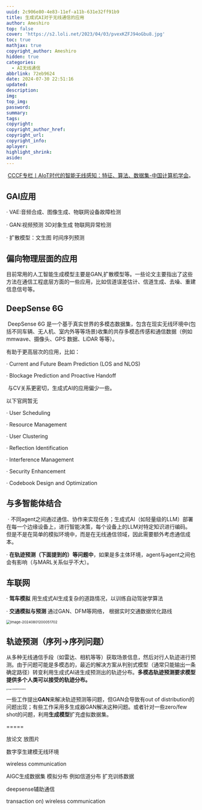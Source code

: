```yaml
---
uuid: 2c906e80-4e83-11ef-a11b-631e32ff91b9
title: 生成式AI对于无线通信的应用
author: Ameshiro
top: false
cover: 'https://s2.loli.net/2023/04/03/pvexKZFJ94oGbu8.jpg'
toc: true
mathjax: true
copyright_author: Ameshiro
hidden: true
categories:
  - AI无线通信
abbrlink: 72eb9624
date: 2024-07-30 22:51:16
updated:
description:
img:
top_img:
password:
summary:
tags:
copyright:
copyright_author_href:
copyright_url:
copyright_info:
aplayer:
highlight_shrink:
aside:
---
```


​		[CCCF专栏丨AIoT时代的智能无线感知：特征、算法、数据集-中国计算机学会](https://www.ccf.org.cn/Focus/2020-03-12/696634.shtml)。

## GAI应用

· VAE:音频合成、图像生成、物联网设备故障检测

· GAN:视频预测 3D对象生成 物联网异常检测

· 扩散模型：文生图 时间序列预测 

## 偏向物理层面的应用

​		目前常用的人工智能生成模型主要是GAN,扩散模型等。一些论文主要指出了这些方法在通信工程底层方面的一些应用，比如信道误差估计、信道生成、去噪、重建信息信号等。

## DeepSense 6G

​	DeepSense 6G 是一个基于真实世界的多模态数据集，包含在现实无线环境中(包括不同车辆、无人机、室内外等等场景)收集的共存多模态传感和通信数据（例如mmwave、摄像头、GPS 数据、LiDAR 等等）。

有助于更高层次的应用，比如：

· Current and Future Beam Prediction (LOS and NLOS)

· Blockage Prediction and Proactive Handoff

​	与CV关系更密切，生成式AI的应用偏少一些。

以下官网暂无

· User Scheduling

· Resource Management

· User Clustering

· Reflection Identification

· Interference Management

· Security Enhancement

· Codebook Design and Optimization

## 与多智能体结合

​	· 不同agent之间通过通信、协作来实现任务；生成式AI（如轻量级的LLM）部署在每一个边缘设备上，进行智能决策，每个设备上的LLM对特定知识进行编码。但是不是在简单的模拟环境中，而是在无线通信领域，因此需要额外考虑通信成本。

· **在轨迹预测（下面提到的）等问题中**，如果是多主体环境，agent与agent之间也会有影响（与MARL关系似乎不大）。

## 车联网

· **驾车模拟** 用生成式AI生成复杂的道路情况，以训练自动驾驶学算法

· **交通模拟与预测** 通过GAN、DFM等网络， 根据实时交通数据优化路线

<img src="C:\Users\yubai\AppData\Roaming\Typora\typora-user-images\image-20240801200051702.png" alt="image-20240801200051702" style="zoom: 67%;" />

## 轨迹预测（序列->序列问题）

​	从多种无线通信手段（如雷达、相机等等）获取场景信息，然后对行人轨迹进行预测。由于问题可能是多模态的，最近的解决方案从判别式模型（通常只能输出一条确定路径）转变利用生成式AI进生成预测出的轨迹分布。**多模态轨迹预测要求模型提供多个人类可以接受的轨迹分布。**

<img src="C:\Users\yubai\AppData\Roaming\Typora\typora-user-images\image-20240801200206963.png" alt="image-20240801200206963" style="zoom: 25%;" />

​	一些工作提出**GAN**来解决轨迹预测等问题，但GAN会导致有out of distribution的问题出现；有些工作采用多生成器GAN解决这种问题。或者针对一些zero/few shot的问题，利用**生成模型**扩充虚拟数据集。



=====

放论文 放图片 

数字孪生建模无线环境

wireless communication

AIGC生成数据集 模拟分布 例如信道分布 扩充训练数据

deepsense辅助通信

transaction on) wireless communication
